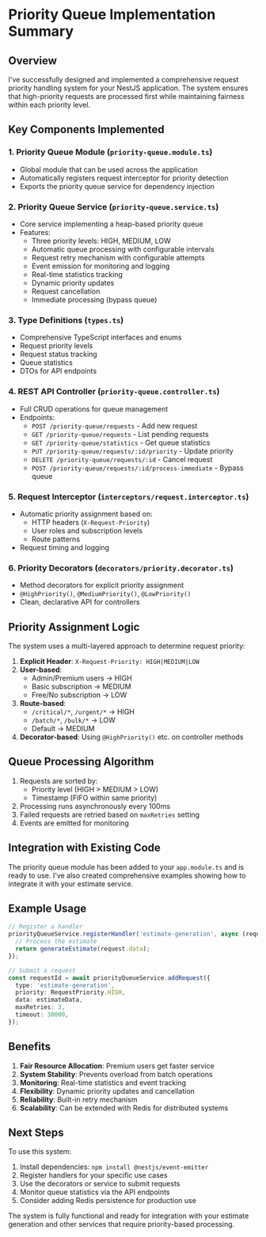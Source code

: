# Priority Queue Implementation Summary

## Overview
I've successfully designed and implemented a comprehensive request priority handling system for your NestJS application. The system ensures that high-priority requests are processed first while maintaining fairness within each priority level.

## Key Components Implemented

### 1. **Priority Queue Module** (`priority-queue.module.ts`)
- Global module that can be used across the application
- Automatically registers request interceptor for priority detection
- Exports the priority queue service for dependency injection

### 2. **Priority Queue Service** (`priority-queue.service.ts`)
- Core service implementing a heap-based priority queue
- Features:
  - Three priority levels: HIGH, MEDIUM, LOW
  - Automatic queue processing with configurable intervals
  - Request retry mechanism with configurable attempts
  - Event emission for monitoring and logging
  - Real-time statistics tracking
  - Dynamic priority updates
  - Request cancellation
  - Immediate processing (bypass queue)

### 3. **Type Definitions** (`types.ts`)
- Comprehensive TypeScript interfaces and enums
- Request priority levels
- Request status tracking
- Queue statistics
- DTOs for API endpoints

### 4. **REST API Controller** (`priority-queue.controller.ts`)
- Full CRUD operations for queue management
- Endpoints:
  - `POST /priority-queue/requests` - Add new request
  - `GET /priority-queue/requests` - List pending requests
  - `GET /priority-queue/statistics` - Get queue statistics
  - `PUT /priority-queue/requests/:id/priority` - Update priority
  - `DELETE /priority-queue/requests/:id` - Cancel request
  - `POST /priority-queue/requests/:id/process-immediate` - Bypass queue

### 5. **Request Interceptor** (`interceptors/request.interceptor.ts`)
- Automatic priority assignment based on:
  - HTTP headers (`X-Request-Priority`)
  - User roles and subscription levels
  - Route patterns
- Request timing and logging

### 6. **Priority Decorators** (`decorators/priority.decorator.ts`)
- Method decorators for explicit priority assignment
- `@HighPriority()`, `@MediumPriority()`, `@LowPriority()`
- Clean, declarative API for controllers

## Priority Assignment Logic

The system uses a multi-layered approach to determine request priority:

1. **Explicit Header**: `X-Request-Priority: HIGH|MEDIUM|LOW`
2. **User-based**:
   - Admin/Premium users → HIGH
   - Basic subscription → MEDIUM
   - Free/No subscription → LOW
3. **Route-based**:
   - `/critical/*`, `/urgent/*` → HIGH
   - `/batch/*`, `/bulk/*` → LOW
   - Default → MEDIUM
4. **Decorator-based**: Using `@HighPriority()` etc. on controller methods

## Queue Processing Algorithm

1. Requests are sorted by:
   - Priority level (HIGH > MEDIUM > LOW)
   - Timestamp (FIFO within same priority)
2. Processing runs asynchronously every 100ms
3. Failed requests are retried based on `maxRetries` setting
4. Events are emitted for monitoring

## Integration with Existing Code

The priority queue module has been added to your `app.module.ts` and is ready to use. I've also created comprehensive examples showing how to integrate it with your estimate service.

## Example Usage

```typescript
// Register a handler
priorityQueueService.registerHandler('estimate-generation', async (request) => {
  // Process the estimate
  return generateEstimate(request.data);
});

// Submit a request
const requestId = await priorityQueueService.addRequest({
  type: 'estimate-generation',
  priority: RequestPriority.HIGH,
  data: estimateData,
  maxRetries: 3,
  timeout: 30000,
});
```

## Benefits

1. **Fair Resource Allocation**: Premium users get faster service
2. **System Stability**: Prevents overload from batch operations
3. **Monitoring**: Real-time statistics and event tracking
4. **Flexibility**: Dynamic priority updates and cancellation
5. **Reliability**: Built-in retry mechanism
6. **Scalability**: Can be extended with Redis for distributed systems

## Next Steps

To use this system:

1. Install dependencies: `npm install @nestjs/event-emitter`
2. Register handlers for your specific use cases
3. Use the decorators or service to submit requests
4. Monitor queue statistics via the API endpoints
5. Consider adding Redis persistence for production use

The system is fully functional and ready for integration with your estimate generation and other services that require priority-based processing.

